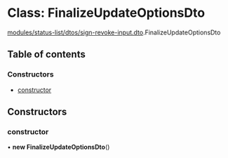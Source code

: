 # Class: FinalizeUpdateOptionsDto

[modules/status-list/dtos/sign-revoke-input.dto](../modules/modules_status_list_dtos_sign_revoke_input_dto.md).FinalizeUpdateOptionsDto

## Table of contents

### Constructors

- [constructor](modules_status_list_dtos_sign_revoke_input_dto.FinalizeUpdateOptionsDto.md#constructor)

## Constructors

### constructor

• **new FinalizeUpdateOptionsDto**()
